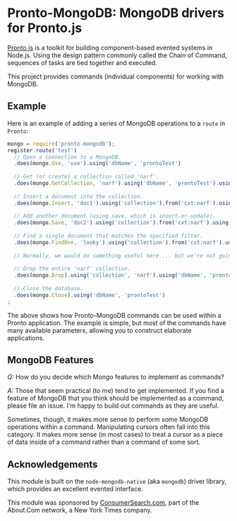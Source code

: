 # Pronto-MongoDB: MongoDB drivers for Pronto.js

[Pronto.js](https://github.com/technosophos/Pronto.js) is a toolkit for building component-based evented systems in Node.js. Using the design pattern commonly called the Chain of Command, sequences of tasks are tied together and executed.

This project provides commands (individual components) for working with MongoDB.

## Example

Here is an example of adding a series of MongoDB operations to a `route` in `Pronto`:

```javascript
mongo = require('pronto-mongodb');
register.route('test')
  // Open a connection to a MongoDB.
  .does(mongo.Use, 'use').using('dbName', 'prontoTest')
  
  // Get (or create) a collection called 'narf'.
  .does(mongo.GetCollection, 'narf').using('dbName', 'prontoTest').using('collection', 'narf')
  
  // Insert a document into the collection.
  .does(mongo.Insert, 'doc1').using('collection').from('cxt:narf').using('data', {'doc': 1})
  
  // Add another document (using save, which is insert-or-update).
  .does(mongo.Save, 'doc2').using('collection').from('cxt:narf').using('data', {'doc': 2})
  
  // Find a single document that matches the specified filter.
  .does(mongo.FindOne, 'looky').using('collection').from('cxt:narf').using('filter', {'doc': 1})
  
  // Normally, we would do something useful here.... but we're not going to.
  
  // Drop the entire 'narf' collection.
  .does(mongo.Drop).using('collection', 'narf').using('dbName', 'prontoTest')
  
  // Close the database.
  .does(mongo.Close).using('dbName', 'prontoTest')
;
```

The above shows how Pronto-MongoDB commands can be used within a Pronto application. The example is simple, but most of the commands have many available parameters, allowing you to construct elaborate applications.

## MongoDB Features

*Q:* How do you decide which Mongo features to implement as commands?

*A:* Those that seem practical (to me) tend to get implemented. If you find a feature of MongoDB that you think should be implemented as a command, please file an issue. I'm happy to build out commands as they are useful.

Sometimes, though, it makes more sense to perform some MongoDB operations within a command. Manipulating cursors often fall into this category. It makes more sense (in most cases) to treat a cursor as a piece of data inside of a command rather than a command of some sort.

## Acknowledgements

This module is built on the `node-mongodb-native` (aka `mongodb`) driver library, which provides an excellent evented interface.

This module was sponsored by [ConsumerSearch.com](http://www.consumersearch.com), part of the About.Com network, a New York Times company.